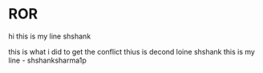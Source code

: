 # ROR
hi this is my line shshank

this is what i did to get the conflict thius is decond loine shshank
this is my line - shshanksharma1p
